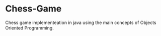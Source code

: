 # Chess-Game
Chess game implementeation in java using the main concepts of Objects Oriented Programming.

